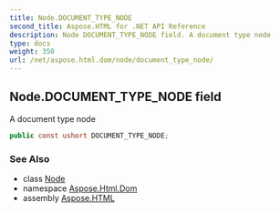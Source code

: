 ```yaml
---
title: Node.DOCUMENT_TYPE_NODE
second_title: Aspose.HTML for .NET API Reference
description: Node DOCUMENT_TYPE_NODE field. A document type node
type: docs
weight: 350
url: /net/aspose.html.dom/node/document_type_node/
---
```

## Node.DOCUMENT_TYPE_NODE field

A document type node

```csharp
public const ushort DOCUMENT_TYPE_NODE;
```

### See Also

* class [Node](../)
* namespace [Aspose.Html.Dom](../../../aspose.html.dom/)
* assembly [Aspose.HTML](../../../)
